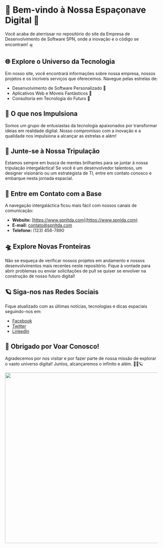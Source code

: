 # 🚀 Bem-vindo à Nossa Espaçonave Digital 🌌

Você acaba de aterrissar no repositório do site da Empresa de Desenvolvimento de Software SPN, onde a inovação e o código se encontram! 🛸

## 🌐 Explore o Universo da Tecnologia

Em nosso site, você encontrará informações sobre nossa empresa, nossos projetos e os incríveis serviços que oferecemos. Navegue pelas estrelas de:

- Desenvolvimento de Software Personalizado 🌟
- Aplicativos Web e Móveis Fantásticos 🚀
- Consultoria em Tecnologia do Futuro 🌌

## 🚀 O que nos Impulsiona

Somos um grupo de entusiastas da tecnologia apaixonados por transformar ideias em realidade digital. Nosso compromisso com a inovação e a qualidade nos impulsiona a alcançar as estrelas e além!

## 🌌 Junte-se à Nossa Tripulação

Estamos sempre em busca de mentes brilhantes para se juntar à nossa tripulação intergaláctica! Se você é um desenvolvedor talentoso, um designer visionário ou um estrategista de TI, entre em contato conosco e embarque nesta jornada espacial.

## 📡 Entre em Contato com a Base

A navegação intergaláctica ficou mais fácil com nossos canais de comunicação:

- **Website:** [https://www.spnltda.com](https://www.spnlda.com)
- **E-mail:** contato@spnltda.com
- **Telefone:** (123) 456-7890

## 🛸 Explore Novas Fronteiras

Não se esqueça de verificar nossos projetos em andamento e nossos desenvolvimentos mais recentes neste repositório. Fique à vontade para abrir problemas ou enviar solicitações de pull se quiser se envolver na construção de nosso futuro digital!

## 🪐 Siga-nos nas Redes Sociais

Fique atualizado com as últimas notícias, tecnologias e dicas espaciais seguindo-nos em:

- [Facebook](https://www.facebook.com/spnltda)
- [Twitter](https://twitter.com/spnltda)
- [LinkedIn](https://www.linkedin.com/company/spnltda)

## 🚀 Obrigado por Voar Conosco!

Agradecemos por nos visitar e por fazer parte de nossa missão de explorar o vasto universo digital! Juntos, alcançaremos o infinito e além. 🚀✨🪐

<center>
    <img  src="https://github.com/lauradevcode/spn-ltda.github.io/assets/43537647/b6ae36e8-3e39-4ed8-b3c3-657f4e52752f" width="1200" height="560"/>
</center>

